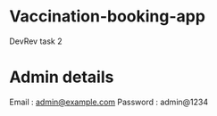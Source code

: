 # Vaccination-booking-app
DevRev task 2
# Admin details
Email : admin@example.com
Password : admin@1234
